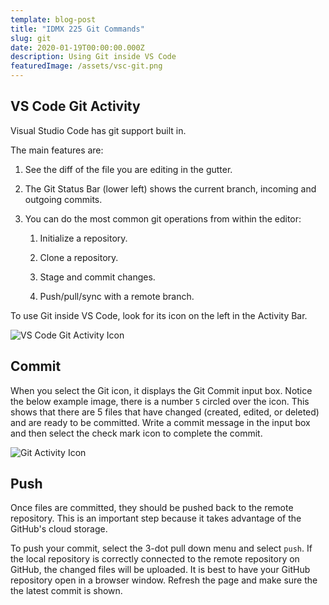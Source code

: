 ```yaml
---
template: blog-post
title: "IDMX 225 Git Commands"
slug: git
date: 2020-01-19T00:00:00.000Z
description: Using Git inside VS Code
featuredImage: /assets/vsc-git.png
---
```


## VS Code Git Activity

Visual Studio Code has git support built in.

The main features are:

1. See the diff of the file you are editing in the gutter.

2. The Git Status Bar (lower left) shows the current branch, incoming and outgoing commits.

3. You can do the most common git operations from within the editor:

   1. Initialize a repository.

   2. Clone a repository.

   3. Stage and commit changes.

   4. Push/pull/sync with a remote branch.

To use Git inside VS Code, look for its icon on the left in the Activity Bar.

![VS Code Git Activity Icon](/assets/vsc-git.png)

## Commit

When you select the Git icon, it displays the Git Commit input box. Notice the below example image, there is a number `5` circled over the icon. This shows that there are 5 files that have changed (created, edited, or deleted) and are ready to be committed. Write a commit message in the input box and then select the check mark icon to complete the commit.

![Git Activity Icon](/assets/vsc-commit.png)

## Push

Once files are committed, they should be pushed back to the remote repository. This is an important step because it takes advantage of the GitHub's cloud storage.

To push your commit, select the 3-dot pull down menu and select `push`. If the local repository is correctly connected to the remote repository on GitHub, the changed files will be uploaded. It is best to have your GitHub repository open in a browser window. Refresh the page and make sure the the latest commit is shown.
